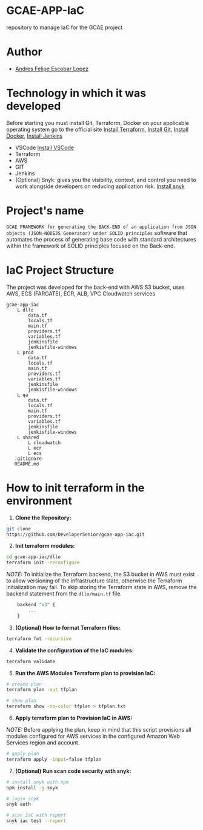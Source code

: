# GCAE-APP-IaC
repository to manage IaC for the GCAE project

# Author
- [Andres Felipe Escobar Lopez](https://github.com/DeveloperSenior)

# Technology in which it was developed
Before starting you must install Git, Terraform, Docker on your applicable operating system go to the official site [Install Terraform](https://developer.hashicorp.com/terraform/install?product_intent=terraform),
[Install Git](https://git-scm.com/downloads),
[Install Docker](https://docs.docker.com/engine/install/),
[Install Jenkins](https://www.jenkins.io/doc/book/installing/)

- VSCode [Install VSCode](https://code.visualstudio.com/download)
- Terraform
- AWS
- GIT
- Jenkins
- (Optional) Snyk: gives you the visibility, context, and control you need to work alongside developers on reducing application risk. [Install snyk](https://snyk.io/)

# Project's name
`GCAE FRAMEWORK for generating the BACK-END of an application from JSON objects (JSON-NODEJS Generator) under SOLID principles` software that automates the process of generating base code with standard architectures within the framework of SOLID principles focused on the Back-end.

# IaC Project Structure
The project was developed for the back-end with AWS S3 bucket, uses AWS, ECS (FARGATE), ECR, ALB, VPC Cloudwatch services

```
gcae-app-iac
    L dllo
        data.tf
        locals.tf
        main.tf
        providers.tf
        variables.tf
        jenkinsfile
        jenkisfile-windows
    L prod
        data.tf
        locals.tf
        main.tf
        providers.tf
        variables.tf
        jenkinsfile
        jenkisfile-windows
    L qa
        data.tf
        locals.tf
        main.tf
        providers.tf
        variables.tf
        jenkinsfile
        jenkisfile-windows
    L shared
        L cloudwatch
        L ecr
        L ecs
   .gitignore
   README.md
```
# How to init terraform in the environment

1. **Clone the Repository:**
```bash
git clone
https://github.com/DeveloperSenior/gcae-app-iac.git
```
2. **Init terraform modules:**
```bash
cd gcae-app-iac/dllo
terraform init -reconfigure
```
*NOTE:* To initialize the Terraform backend, the S3 bucket in AWS must exist to allow versioning of the infrastructure state, otherwise the Terraform initialization may fail. To skip storing the Terraform state in AWS, remove the backend statement from the `dllo/main.tf` file.
```javascript
    backend "s3" {
        ...
    }
```

3. **(Optional) How to format Terraform files:**
```bash
terraform fmt -recursive
```

4. **Validate the configuration of the IaC modules:**
```bash
terraform validate
```

5. **Run the AWS Modules Terraform plan to provision IaC:**
```bash
# create plan 
terraform plan -out tfplan

# show plan 
terraform show -no-color tfplan > tfplan.txt
```

6. **Apply terraform plan to Provision IaC in AWS:**

*NOTE:* Before applying the plan, keep in mind that this script provisions all modules configured for AWS services in the configured Amazon Web Services region and account.

```bash
# apply plan 
terraform apply -input=false tfplan
```

7. **(Optional) Run scan code security with snyk:**

```bash
# install snyk with npm
npm install -g snyk

# login snyk
snyk auth

# scan IaC with report
snyk iac test --report

```
